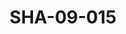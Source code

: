 ---
pid: SHA-09-015
title: SHA-09-015
language: en
collection: Sharhabil Ahmed
original_label: 
rights: Sharhabil Ahmed
location_of_original: Sharhabil Ahmed
photographer_or_studio: 
scanned_from: photograph 7.4 by 10.4
_date: '1964'
location: Malakal
description: Prisoners dancing
additional_notes: 
permission_display: 'yes'
on_server: 'yes'
on_website: 'yes'
permalink: /photopages/en/SHA-09-015.html
layout: photo-page
---